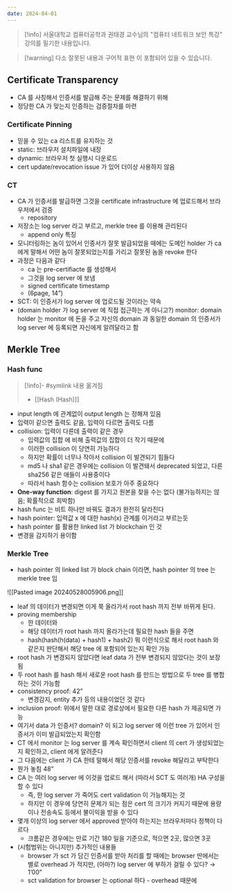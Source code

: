 ```yaml
---
date: 2024-04-01
---
```

> [!info] 서울대학교 컴퓨터공학과 권태경 교수님의 "컴퓨터 네트워크 보안 특강" 강의를 필기한 내용입니다.

> [!warning] 다소 잘못된 내용과 구어적 표현 이 포함되어 있을 수 있습니다.

## Certificate Transparency

- CA 를 사칭해서 인증서를 발급해 주는 문제를 해결하기 위해
- 정당한 CA 가 맞는지 인증하는 검증절차를 마련

### Certificate Pinning

- 믿을 수 있는 ca 리스트를 유지하는 것
- static: 브라우저 설치파일에 내장
- dynamic: 브라우저 첫 실행시 다운로드
- cert update/revocation issue 가 있어 더이상 사용하지 않음

### CT

- CA 가 인증서를 발급하면 그것을 certificate infrastructure 에 업로드해서 브라우저에서 검증
    - repository
- 저장소는 log server 라고 부르고, merkle tree 를 이용해 관리된다
    - append only 특징
- 모니터링하는 놈이 있어서 인증서가 잘못 발급되었을 때에는 도메인 holder 가 ca 에게 말해서 어떤 놈이 잘못되었는지를 가리고 잘못된 놈을 revoke 한다
- 과정은 다음과 같다
    - ca 는 pre-certifiacte 를 생성해서
    - 그것을 log server 에 보냄
    - signed certificate timestamp
    - (6page, 14”)
- SCT: 이 인증서가 log server 에 업로드될 것이라는 약속
- (domain holder 가 log server 에 직접 접근하는 게 아니고?) monitor: domain holder 는 monitor 에 돈을 주고 자신의 domain 과 동일한 domain 의 인증서가 log server 에 등록되면 자신에게 알려달라고 함

## Merkle Tree

### Hash func

> [!info]- #symlink 내용 옮겨짐
> - [[Hash (Hash)]]

- input length 에 관계없이 output length 는 정해져 있음
- 입력이 같으면 출력도 같음, 입력이 다르면 출력도 다름
- collision: 입력이 다른데 출력이 같은 경우
    - 입력값의 집합 에 비해 출력값의 집합이 더 작기 때문에
    - 이러한 collision 이 당연히 가능하다
    - 하지만 확률이 너무나 작아서 collision 이 발견되기 힘들다
    - md5 나 sha1 같은 경우에는 collision 이 발견돼서 deprecated 되었고, 다른 sha256 같은 애들이 사용중이다
    - 따라서 hash 함수는 collision 보호가 아주 중요하다
- **One-way function**: digest 를 가지고 원본을 찾을 수는 없다 (불가능하지는 않음; 확률적으로 희박함)
- hash func 는 비트 하나만 바꿔도 결과가 완전히 달라진다
- hash pointer: 입력값 x 에 대한 hash(x) 관계를 이거라고 부르는듯
- hash pointer 를 활용한 linked list 가 blockchain 인 것
- 변경을 감지하기 용이함

### Merkle Tree

- hash pointer 의 linked list 가 block chain 이라면, hash pointer 의 tree 는 merkle tree 임

![[Pasted image 20240528005906.png]]

- leaf 의 데이터가 변경되면 이게 쭉 올라가서 root hash 까지 전부 바뀌게 된다.
- proving membership
    - 한 데이터와
    - 해당 데이터가 root hash 까지 올라가는데 필요한 hash 들을 주면
    - hash(hash(h(data) + hash1) + hash2) 뭐 이런식으로 해서 root hash 와 같은지 판단해서 해당 tree 에 포함되어 있는지 확인 가능
- root hash 가 변경되지 않았다면 leaf data 가 전부 변경되지 않았다는 것이 보장됨
- 두 root hash 를 hash 해서 새로운 root hash 를 만드는 방법으로 두 tree 를 병합하는 것이 가능함
- consistency proof: 42”
    - 변경감지, entity 추가 등의 내용이었던 것 같다
- inclusion proof: 위에서 말한 대로 경로상에서 필요한 다른 hash 가 제공되면 가능
- 여기서 data 가 인증서? domain? 이 되고 log server 에 이런 tree 가 있어서 인증서가 이미 발급되었는지 확인함
- CT 에서 monitor 는 log server 를 계속 확인하면서 client 의 cert 가 생성되었는지 확인하고, client 에게 알려준다
- 그 다음에는 client 가 CA 한테 말해서 해당 인증서를 revoke 해달라고 부탁한다
- 뭔가 놓침 48”
- CA 는 여러 log server 에 이것을 업로드 해서 (따라서 SCT 도 여러개) HA 구성을 할 수 있다
    - 즉, 한 log server 가 죽어도 cert validation 이 가능해지는 것
    - 하지만 이 경우에 당연히 문제가 되는 점은 cert 의 크기가 커지기 때문에 용량이나 전송속도 등에서 불이익을 받을 수 있다
- 몇개 이상의 log server 에서 approved 받아야 하는지는 브라우저마다 정책이 다르다
    - 크롬같은 경우에는 만료 기간 180 일을 기준으로, 적으면 2곳, 많으면 3곳
- (시험범위는 아니지만) 추가적인 내용들
    - browser 가 sct 가 담긴 인증서를 받아 처리를 할 때에는 browser 딴에서는 별로 overhead 가 적지만, (아마?) log server 에 부하가 걸릴 수 있다? → 1’00”
    - sct validation for browser 는 optional 하다 - overhead 때문에
